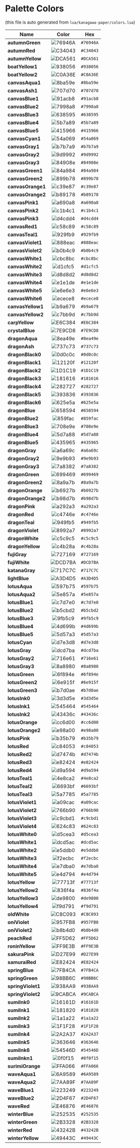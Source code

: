 # Palette Colors

(this file is auto generated from `lua/kanagawa-paper/colors.lua`)

| Name  | Color  | Hex   |
| ----- | :----: | :---: |
| **autumnGreen** | ![76946A](https://placehold.co/40x15/76946A/76946A.png) | `#76946A` |
| **autumnRed** | ![C34043](https://placehold.co/40x15/C34043/C34043.png) | `#C34043` |
| **autumnYellow** | ![DCA561](https://placehold.co/40x15/DCA561/DCA561.png) | `#DCA561` |
| **boatYellow1** | ![938056](https://placehold.co/40x15/938056/938056.png) | `#938056` |
| **boatYellow2** | ![C0A36E](https://placehold.co/40x15/C0A36E/C0A36E.png) | `#C0A36E` |
| **canvasAqua1** | ![8ba59e](https://placehold.co/40x15/8ba59e/8ba59e.png) | `#8ba59e` |
| **canvasAsh1** | ![707d70](https://placehold.co/40x15/707d70/707d70.png) | `#707d70` |
| **canvasBlue1** | ![91acb8](https://placehold.co/40x15/91acb8/91acb8.png) | `#91acb8` |
| **canvasBlue2** | ![7998a8](https://placehold.co/40x15/7998a8/7998a8.png) | `#7998a8` |
| **canvasBlue3** | ![638595](https://placehold.co/40x15/638595/638595.png) | `#638595` |
| **canvasBlue4** | ![5b7a89](https://placehold.co/40x15/5b7a89/5b7a89.png) | `#5b7a89` |
| **canvasBlue5** | ![415966](https://placehold.co/40x15/415966/415966.png) | `#415966` |
| **canvasCyan1** | ![54a069](https://placehold.co/40x15/54a069/54a069.png) | `#54a069` |
| **canvasGray1** | ![b7b7a9](https://placehold.co/40x15/b7b7a9/b7b7a9.png) | `#b7b7a9` |
| **canvasGray2** | ![9d9992](https://placehold.co/40x15/9d9992/9d9992.png) | `#9d9992` |
| **canvasGray3** | ![84908e](https://placehold.co/40x15/84908e/84908e.png) | `#84908e` |
| **canvasGreen1** | ![84a984](https://placehold.co/40x15/84a984/84a984.png) | `#84a984` |
| **canvasGreen2** | ![899b78](https://placehold.co/40x15/899b78/899b78.png) | `#899b78` |
| **canvasOrange1** | ![c39e87](https://placehold.co/40x15/c39e87/c39e87.png) | `#c39e87` |
| **canvasOrange2** | ![b89178](https://placehold.co/40x15/b89178/b89178.png) | `#b89178` |
| **canvasPink1** | ![a690a8](https://placehold.co/40x15/a690a8/a690a8.png) | `#a690a8` |
| **canvasPink2** | ![c1b4c1](https://placehold.co/40x15/c1b4c1/c1b4c1.png) | `#c1b4c1` |
| **canvasPink3** | ![d4cdd4](https://placehold.co/40x15/d4cdd4/d4cdd4.png) | `#d4cdd4` |
| **canvasRed1** | ![c58c89](https://placehold.co/40x15/c58c89/c58c89.png) | `#c58c89` |
| **canvasTeal1** | ![929fb9](https://placehold.co/40x15/929fb9/929fb9.png) | `#929fb9` |
| **canvasViolet1** | ![888eac](https://placehold.co/40x15/888eac/888eac.png) | `#888eac` |
| **canvasViolet2** | ![b0b4c9](https://placehold.co/40x15/b0b4c9/b0b4c9.png) | `#b0b4c9` |
| **canvasWhite1** | ![cbc8bc](https://placehold.co/40x15/cbc8bc/cbc8bc.png) | `#cbc8bc` |
| **canvasWhite2** | ![d1cfc5](https://placehold.co/40x15/d1cfc5/d1cfc5.png) | `#d1cfc5` |
| **canvasWhite3** | ![d8d8d2](https://placehold.co/40x15/d8d8d2/d8d8d2.png) | `#d8d8d2` |
| **canvasWhite4** | ![e1e1de](https://placehold.co/40x15/e1e1de/e1e1de.png) | `#e1e1de` |
| **canvasWhite5** | ![e6e6e3](https://placehold.co/40x15/e6e6e3/e6e6e3.png) | `#e6e6e3` |
| **canvasWhite6** | ![ecece8](https://placehold.co/40x15/ecece8/ecece8.png) | `#ecece8` |
| **canvasYellow1** | ![b9a679](https://placehold.co/40x15/b9a679/b9a679.png) | `#b9a679` |
| **canvasYellow2** | ![c7bb9d](https://placehold.co/40x15/c7bb9d/c7bb9d.png) | `#c7bb9d` |
| **carpYellow** | ![E6C384](https://placehold.co/40x15/E6C384/E6C384.png) | `#E6C384` |
| **crystalBlue** | ![7E9CD8](https://placehold.co/40x15/7E9CD8/7E9CD8.png) | `#7E9CD8` |
| **dragonAqua** | ![8ea49e](https://placehold.co/40x15/8ea49e/8ea49e.png) | `#8ea49e` |
| **dragonAsh** | ![737c73](https://placehold.co/40x15/737c73/737c73.png) | `#737c73` |
| **dragonBlack0** | ![0d0c0c](https://placehold.co/40x15/0d0c0c/0d0c0c.png) | `#0d0c0c` |
| **dragonBlack1** | ![12120f](https://placehold.co/40x15/12120f/12120f.png) | `#12120f` |
| **dragonBlack2** | ![1D1C19](https://placehold.co/40x15/1D1C19/1D1C19.png) | `#1D1C19` |
| **dragonBlack3** | ![181616](https://placehold.co/40x15/181616/181616.png) | `#181616` |
| **dragonBlack4** | ![282727](https://placehold.co/40x15/282727/282727.png) | `#282727` |
| **dragonBlack5** | ![393836](https://placehold.co/40x15/393836/393836.png) | `#393836` |
| **dragonBlack6** | ![625e5a](https://placehold.co/40x15/625e5a/625e5a.png) | `#625e5a` |
| **dragonBlue** | ![658594](https://placehold.co/40x15/658594/658594.png) | `#658594` |
| **dragonBlue2** | ![859fac](https://placehold.co/40x15/859fac/859fac.png) | `#859fac` |
| **dragonBlue3** | ![708e9e](https://placehold.co/40x15/708e9e/708e9e.png) | `#708e9e` |
| **dragonBlue4** | ![5d7a88](https://placehold.co/40x15/5d7a88/5d7a88.png) | `#5d7a88` |
| **dragonBlue5** | ![435965](https://placehold.co/40x15/435965/435965.png) | `#435965` |
| **dragonGray** | ![a6a69c](https://placehold.co/40x15/a6a69c/a6a69c.png) | `#a6a69c` |
| **dragonGray2** | ![9e9b93](https://placehold.co/40x15/9e9b93/9e9b93.png) | `#9e9b93` |
| **dragonGray3** | ![7a8382](https://placehold.co/40x15/7a8382/7a8382.png) | `#7a8382` |
| **dragonGreen** | ![699469](https://placehold.co/40x15/699469/699469.png) | `#699469` |
| **dragonGreen2** | ![8a9a7b](https://placehold.co/40x15/8a9a7b/8a9a7b.png) | `#8a9a7b` |
| **dragonOrange** | ![b6927b](https://placehold.co/40x15/b6927b/b6927b.png) | `#b6927b` |
| **dragonOrange2** | ![b98d7b](https://placehold.co/40x15/b98d7b/b98d7b.png) | `#b98d7b` |
| **dragonPink** | ![a292a3](https://placehold.co/40x15/a292a3/a292a3.png) | `#a292a3` |
| **dragonRed** | ![c4746e](https://placehold.co/40x15/c4746e/c4746e.png) | `#c4746e` |
| **dragonTeal** | ![949fb5](https://placehold.co/40x15/949fb5/949fb5.png) | `#949fb5` |
| **dragonViolet** | ![8992a7](https://placehold.co/40x15/8992a7/8992a7.png) | `#8992a7` |
| **dragonWhite** | ![c5c9c5](https://placehold.co/40x15/c5c9c5/c5c9c5.png) | `#c5c9c5` |
| **dragonYellow** | ![c4b28a](https://placehold.co/40x15/c4b28a/c4b28a.png) | `#c4b28a` |
| **fujiGray** | ![727169](https://placehold.co/40x15/727169/727169.png) | `#727169` |
| **fujiWhite** | ![DCD7BA](https://placehold.co/40x15/DCD7BA/DCD7BA.png) | `#DCD7BA` |
| **katanaGray** | ![717C7C](https://placehold.co/40x15/717C7C/717C7C.png) | `#717C7C` |
| **lightBlue** | ![A3D4D5](https://placehold.co/40x15/A3D4D5/A3D4D5.png) | `#A3D4D5` |
| **lotusAqua** | ![597b75](https://placehold.co/40x15/597b75/597b75.png) | `#597b75` |
| **lotusAqua2** | ![5e857a](https://placehold.co/40x15/5e857a/5e857a.png) | `#5e857a` |
| **lotusBlue1** | ![c7d7e0](https://placehold.co/40x15/c7d7e0/c7d7e0.png) | `#c7d7e0` |
| **lotusBlue2** | ![b5cbd2](https://placehold.co/40x15/b5cbd2/b5cbd2.png) | `#b5cbd2` |
| **lotusBlue3** | ![9fb5c9](https://placehold.co/40x15/9fb5c9/9fb5c9.png) | `#9fb5c9` |
| **lotusBlue4** | ![4d699b](https://placehold.co/40x15/4d699b/4d699b.png) | `#4d699b` |
| **lotusBlue5** | ![5d57a3](https://placehold.co/40x15/5d57a3/5d57a3.png) | `#5d57a3` |
| **lotusCyan** | ![d7e3d8](https://placehold.co/40x15/d7e3d8/d7e3d8.png) | `#d7e3d8` |
| **lotusGray** | ![dcd7ba](https://placehold.co/40x15/dcd7ba/dcd7ba.png) | `#dcd7ba` |
| **lotusGray2** | ![716e61](https://placehold.co/40x15/716e61/716e61.png) | `#716e61` |
| **lotusGray3** | ![8a8980](https://placehold.co/40x15/8a8980/8a8980.png) | `#8a8980` |
| **lotusGreen** | ![6f894e](https://placehold.co/40x15/6f894e/6f894e.png) | `#6f894e` |
| **lotusGreen2** | ![6e915f](https://placehold.co/40x15/6e915f/6e915f.png) | `#6e915f` |
| **lotusGreen3** | ![b7d0ae](https://placehold.co/40x15/b7d0ae/b7d0ae.png) | `#b7d0ae` |
| **lotusInk0** | ![3d3d5e](https://placehold.co/40x15/3d3d5e/3d3d5e.png) | `#3d3d5e` |
| **lotusInk1** | ![545464](https://placehold.co/40x15/545464/545464.png) | `#545464` |
| **lotusInk2** | ![43436c](https://placehold.co/40x15/43436c/43436c.png) | `#43436c` |
| **lotusOrange** | ![cc6d00](https://placehold.co/40x15/cc6d00/cc6d00.png) | `#cc6d00` |
| **lotusOrange2** | ![e98a00](https://placehold.co/40x15/e98a00/e98a00.png) | `#e98a00` |
| **lotusPink** | ![b35b79](https://placehold.co/40x15/b35b79/b35b79.png) | `#b35b79` |
| **lotusRed** | ![c84053](https://placehold.co/40x15/c84053/c84053.png) | `#c84053` |
| **lotusRed2** | ![d7474b](https://placehold.co/40x15/d7474b/d7474b.png) | `#d7474b` |
| **lotusRed3** | ![e82424](https://placehold.co/40x15/e82424/e82424.png) | `#e82424` |
| **lotusRed4** | ![d9a594](https://placehold.co/40x15/d9a594/d9a594.png) | `#d9a594` |
| **lotusTeal1** | ![4e8ca2](https://placehold.co/40x15/4e8ca2/4e8ca2.png) | `#4e8ca2` |
| **lotusTeal2** | ![6693bf](https://placehold.co/40x15/6693bf/6693bf.png) | `#6693bf` |
| **lotusTeal3** | ![5a7785](https://placehold.co/40x15/5a7785/5a7785.png) | `#5a7785` |
| **lotusViolet1** | ![a09cac](https://placehold.co/40x15/a09cac/a09cac.png) | `#a09cac` |
| **lotusViolet2** | ![766b90](https://placehold.co/40x15/766b90/766b90.png) | `#766b90` |
| **lotusViolet3** | ![c9cbd1](https://placehold.co/40x15/c9cbd1/c9cbd1.png) | `#c9cbd1` |
| **lotusViolet4** | ![624c83](https://placehold.co/40x15/624c83/624c83.png) | `#624c83` |
| **lotusWhite0** | ![d5cea3](https://placehold.co/40x15/d5cea3/d5cea3.png) | `#d5cea3` |
| **lotusWhite1** | ![dcd5ac](https://placehold.co/40x15/dcd5ac/dcd5ac.png) | `#dcd5ac` |
| **lotusWhite2** | ![e5ddb0](https://placehold.co/40x15/e5ddb0/e5ddb0.png) | `#e5ddb0` |
| **lotusWhite3** | ![f2ecbc](https://placehold.co/40x15/f2ecbc/f2ecbc.png) | `#f2ecbc` |
| **lotusWhite4** | ![e7dba0](https://placehold.co/40x15/e7dba0/e7dba0.png) | `#e7dba0` |
| **lotusWhite5** | ![e4d794](https://placehold.co/40x15/e4d794/e4d794.png) | `#e4d794` |
| **lotusYellow** | ![77713f](https://placehold.co/40x15/77713f/77713f.png) | `#77713f` |
| **lotusYellow2** | ![836f4a](https://placehold.co/40x15/836f4a/836f4a.png) | `#836f4a` |
| **lotusYellow3** | ![de9800](https://placehold.co/40x15/de9800/de9800.png) | `#de9800` |
| **lotusYellow4** | ![f9d791](https://placehold.co/40x15/f9d791/f9d791.png) | `#f9d791` |
| **oldWhite** | ![C8C093](https://placehold.co/40x15/C8C093/C8C093.png) | `#C8C093` |
| **oniViolet** | ![957FB8](https://placehold.co/40x15/957FB8/957FB8.png) | `#957FB8` |
| **oniViolet2** | ![b8b4d0](https://placehold.co/40x15/b8b4d0/b8b4d0.png) | `#b8b4d0` |
| **peachRed** | ![FF5D62](https://placehold.co/40x15/FF5D62/FF5D62.png) | `#FF5D62` |
| **roninYellow** | ![FF9E3B](https://placehold.co/40x15/FF9E3B/FF9E3B.png) | `#FF9E3B` |
| **sakuraPink** | ![D27E99](https://placehold.co/40x15/D27E99/D27E99.png) | `#D27E99` |
| **samuraiRed** | ![E82424](https://placehold.co/40x15/E82424/E82424.png) | `#E82424` |
| **springBlue** | ![7FB4CA](https://placehold.co/40x15/7FB4CA/7FB4CA.png) | `#7FB4CA` |
| **springGreen** | ![98BB6C](https://placehold.co/40x15/98BB6C/98BB6C.png) | `#98BB6C` |
| **springViolet1** | ![938AA9](https://placehold.co/40x15/938AA9/938AA9.png) | `#938AA9` |
| **springViolet2** | ![9CABCA](https://placehold.co/40x15/9CABCA/9CABCA.png) | `#9CABCA` |
| **sumiInk0** | ![16161D](https://placehold.co/40x15/16161D/16161D.png) | `#16161D` |
| **sumiInk1** | ![181820](https://placehold.co/40x15/181820/181820.png) | `#181820` |
| **sumiInk2** | ![1a1a22](https://placehold.co/40x15/1a1a22/1a1a22.png) | `#1a1a22` |
| **sumiInk3** | ![1F1F28](https://placehold.co/40x15/1F1F28/1F1F28.png) | `#1F1F28` |
| **sumiInk4** | ![2A2A37](https://placehold.co/40x15/2A2A37/2A2A37.png) | `#2A2A37` |
| **sumiInk5** | ![363646](https://placehold.co/40x15/363646/363646.png) | `#363646` |
| **sumiInk6** | ![54546D](https://placehold.co/40x15/54546D/54546D.png) | `#54546D` |
| **sumiInkn1** | ![0f0f15](https://placehold.co/40x15/0f0f15/0f0f15.png) | `#0f0f15` |
| **surimiOrange** | ![FFA066](https://placehold.co/40x15/FFA066/FFA066.png) | `#FFA066` |
| **waveAqua1** | ![6A9589](https://placehold.co/40x15/6A9589/6A9589.png) | `#6A9589` |
| **waveAqua2** | ![7AA89F](https://placehold.co/40x15/7AA89F/7AA89F.png) | `#7AA89F` |
| **waveBlue1** | ![223249](https://placehold.co/40x15/223249/223249.png) | `#223249` |
| **waveBlue2** | ![2D4F67](https://placehold.co/40x15/2D4F67/2D4F67.png) | `#2D4F67` |
| **waveRed** | ![E46876](https://placehold.co/40x15/E46876/E46876.png) | `#E46876` |
| **winterBlue** | ![252535](https://placehold.co/40x15/252535/252535.png) | `#252535` |
| **winterGreen** | ![2B3328](https://placehold.co/40x15/2B3328/2B3328.png) | `#2B3328` |
| **winterRed** | ![43242B](https://placehold.co/40x15/43242B/43242B.png) | `#43242B` |
| **winterYellow** | ![49443C](https://placehold.co/40x15/49443C/49443C.png) | `#49443C` |
